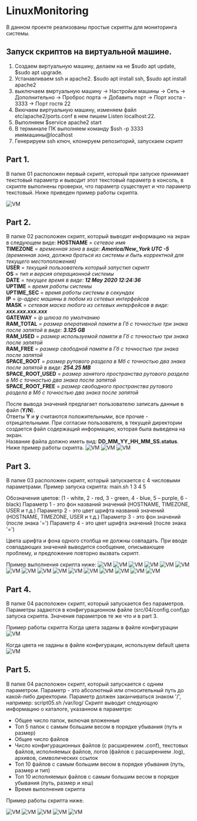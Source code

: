 # LinuxMonitoring
В данном проекте реализованы простые скрипты для мониторинга системы.

## Запуск скриптов на виртуальной машине.

1. Создаем виртуальную машину, делаем на не $sudo apt update, $sudo apt upgrade.
2. Устанавливаем ssh и apache2. $sudo apt install ssh, $sudo apt install apache2
3. выключаем вмртуальную машину -> Настройки машины -> Сеть -> Дополнительно -> Проброс порта -> Добавить порт -> Порт хоста - 3333 -> Порт гостя 22
4. Вкючаем виртуальную машину, изменяем файл etc/apache2/ports.conf в нем пишем Listen localhost:22.
5. Выполняем $service apache2 start
6. В терминале ПК выполняем команду $ssh -p 3333 имямашины@localhost
7. Генерируем ssh ключ, клонируем репозиторий, запускаем скрипт

## Part 1.
В папке 01 расположен первый скрипт, который при запуске принимает текстовый параметр и выводит этот текстовый параметр в консоль, в скрипте выполнены проверки, что параметр существует и что параметр текстовый.
Ниже приведен пример работы скрипта.

![VM](./pictures/part%201.png)


## Part 2.
В папке 02 расположен скрипт, который выводит информацию на экран в следующем виде:
**HOSTNAME** = _сетевое имя_  
**TIMEZONE** = _временная зона в виде: **America/New_York UTC -5** (временная зона, должна браться из системы и быть корректной для текущего местоположения)_  
**USER** = _текущий пользователь который запустил скрипт_  
**OS** = _тип и версия операционной системы_  
**DATE** = _текущее время в виде: **12 May 2020 12:24:36**_  
**UPTIME** = _время работы системы_  
**UPTIME_SEC** = _время работы системы в секундах_  
**IP** = _ip-адрес машины в любом из сетевых интерфейсов_  
**MASK** = _сетевая маска любого из сетевых интерфейсов в виде: **xxx.xxx.xxx.xxx**_  
**GATEWAY** = _ip шлюза по умолчанию_  
**RAM_TOTAL** = _размер оперативной памяти в Гб c точностью три знака после запятой в виде: **3.125 GB**_  
**RAM_USED** = _размер используемой памяти в Гб c точностью три знака после запятой_  
**RAM_FREE** = _размер свободной памяти в Гб c точностью три знака после запятой_  
**SPACE_ROOT** = _размер рутового раздела в Mб с точностью два знака после запятой в виде: **254.25 MB**_  
**SPACE_ROOT_USED** = _размер занятого пространства рутового раздела в Mб с точностью два знака после запятой_  
**SPACE_ROOT_FREE** = _размер свободного пространства рутового раздела в Mб с точностью два знака после запятой_

После вывода значений предлагает пользователю записать данные в файл (**Y/N**).  
Ответы **Y** и **y** считаются положительными, все прочие - отрицательными.
При согласии пользователя, в текущей директории создается файл содержащий информацию, которая была выведена на экран.  
Название файла должно иметь вид: **DD_MM_YY_HH_MM_SS.status**.
Ниже пример работы скрипта.
![VM](./pictures/part%202.png)
![VM](./pictures/part%203.png)
![VM](./pictures/part%204.png)

## Part 3.
В папке 03 расположен скрипт, который запускается с 4 числовыми параметрами. Пример запуска скрипта:
 main.sh 1 3 4 5

Обозначения цветов: (1 - white, 2 - red, 3 - green, 4 - blue, 5 – purple, 6 - black)
Параметр 1 - это фон названий значений (HOSTNAME, TIMEZONE, USER и т.д.)
Параметр 2 - это цвет шрифта названий значений (HOSTNAME, TIMEZONE, USER и т.д.)
Параметр 3 - это фон значений (после знака '=')
Параметр 4 - это цвет шрифта значений (после знака '=')

Цвета шрифта и фона одного столбца не должны совпадать.
При вводе совпадающих значений выводится сообщение, описывающее проблему, и предложение повторно вызвать скрипт.

Пример выполнения скрипта ниже:
![VM](./pictures/part%202.png)
![VM](./pictures/part%203.1.png)
![VM](./pictures/part%203.2.png)
![VM](./pictures/part%203.3.png)
![VM](./pictures/part%203.4.png)
![VM](./pictures/part%203.5.png)
![VM](./pictures/part%203.6.png)
![VM](./pictures/part%203.7.png)
![VM](./pictures/part%203.8.png)
![VM](./pictures/part%203.9.png)
![VM](./pictures/part%203.10.png)
![VM](./pictures/part%203.11.png)
![VM](./pictures/part%203.12.png)
![VM](./pictures/part%203.13.png)
![VM](./pictures/part%203.14.png)
![VM](./pictures/part%203.15.png)

## Part 4.

В папке 04 расположен скрипт, который запускается без параметров. Параметры задаются в конфигурационном файле (src/04/config.conf)до запуска скрипта. Значения параметров те же что и в part 3.

Пример работы скрипта
Когда цвета заданы в файле конфигурации
![VM](./pictures/part%204.1.png)

Когда цвета не заданы в файле конфигурации, используем default цвета 
![VM](./pictures/part%204.2.png)

## Part 5.
В папке 04 расположен скрипт, который запускается c одним параметром.
Параметр - это абсолютный или относительный путь до какой-либо директории. Параметр должен заканчиваться знаком '/', например:
script05.sh /var/log/
Скрипт выводит следующую информацию о каталоге, указанном в параметре:

- Общее число папок, включая вложенные
- Топ 5 папок с самым большим весом в порядке убывания (путь и размер)
- Общее число файлов
- Число конфигурационных файлов (с расширением .conf), текстовых файлов, исполняемых файлов, логов (файлов с расширением .log), архивов, символических ссылок
- Топ 10 файлов с самым большим весом в порядке убывания (путь, размер и тип)
- Топ 10 исполняемых файлов с самым большим весом в порядке убывания (путь, размер и хеш)
- Время выполнения скрипта

Пример работы скрипта ниже.

![VM](./pictures/part%205.1.png)
![VM](./pictures/part%205.2.png)
![VM](./pictures/part%205.3.png)
![VM](./pictures/part%205.4.png)
![VM](./pictures/part%205.5.png)



